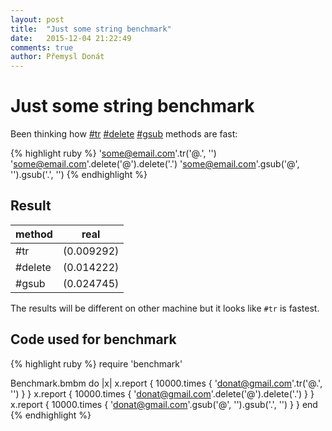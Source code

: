 ```yaml
---
layout: post
title:  "Just some string benchmark"
date:   2015-12-04 21:22:49
comments: true
author: Přemysl Donát
---
```

# Just some string benchmark

Been thinking how [#tr](http://ruby-doc.org/core-2.2.3/String.html#method-i-tr) [#delete](http://ruby-doc.org/core-2.2.3/String.html#method-i-delete) [#gsub](http://ruby-doc.org/core-2.2.3/String.html#method-i-gsub) methods are fast:

{% highlight ruby %}
'some@email.com'.tr('@.', '')
'some@email.com'.delete('@').delete('.')
'some@email.com'.gsub('@', '').gsub('.', '')
{% endhighlight %}

## Result

| method | real |
|--------------|--------------------|
| #tr | (0.009292) |
| #delete | (0.014222) |
| #gsub | (0.024745) |

The results will be different on other machine but it looks like `#tr` is fastest.

## Code used for benchmark

{% highlight ruby %}
require 'benchmark'

Benchmark.bmbm do |x|
   x.report { 10000.times { 'donat@gmail.com'.tr('@.', '') } }
   x.report { 10000.times { 'donat@gmail.com'.delete('@').delete('.') } }
   x.report { 10000.times { 'donat@gmail.com'.gsub('@', '').gsub('.', '') } }
end
{% endhighlight %}
